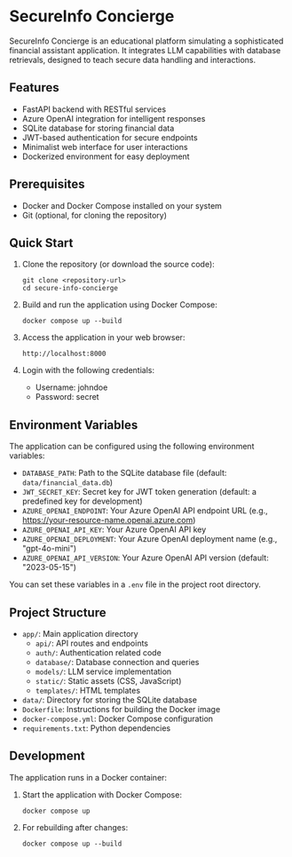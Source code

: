 # SecureInfo Concierge

SecureInfo Concierge is an educational platform simulating a sophisticated financial assistant application. It integrates LLM capabilities with database retrievals, designed to teach secure data handling and interactions.

## Features

- FastAPI backend with RESTful services
- Azure OpenAI integration for intelligent responses
- SQLite database for storing financial data
- JWT-based authentication for secure endpoints
- Minimalist web interface for user interactions
- Dockerized environment for easy deployment

## Prerequisites

- Docker and Docker Compose installed on your system
- Git (optional, for cloning the repository)

## Quick Start

1. Clone the repository (or download the source code):

   ```
   git clone <repository-url>
   cd secure-info-concierge
   ```

2. Build and run the application using Docker Compose:

   ```
   docker compose up --build
   ```

3. Access the application in your web browser:

   ```
   http://localhost:8000
   ```

4. Login with the following credentials:
   - Username: johndoe
   - Password: secret

## Environment Variables

The application can be configured using the following environment variables:

- `DATABASE_PATH`: Path to the SQLite database file (default: `data/financial_data.db`)
- `JWT_SECRET_KEY`: Secret key for JWT token generation (default: a predefined key for development)
- `AZURE_OPENAI_ENDPOINT`: Your Azure OpenAI API endpoint URL (e.g., https://your-resource-name.openai.azure.com)
- `AZURE_OPENAI_API_KEY`: Your Azure OpenAI API key
- `AZURE_OPENAI_DEPLOYMENT`: Your Azure OpenAI deployment name (e.g., "gpt-4o-mini")
- `AZURE_OPENAI_API_VERSION`: Your Azure OpenAI API version (default: "2023-05-15")

You can set these variables in a `.env` file in the project root directory.

## Project Structure

- `app/`: Main application directory
  - `api/`: API routes and endpoints
  - `auth/`: Authentication related code
  - `database/`: Database connection and queries
  - `models/`: LLM service implementation
  - `static/`: Static assets (CSS, JavaScript)
  - `templates/`: HTML templates
- `data/`: Directory for storing the SQLite database
- `Dockerfile`: Instructions for building the Docker image
- `docker-compose.yml`: Docker Compose configuration
- `requirements.txt`: Python dependencies

## Development

The application runs in a Docker container:

1. Start the application with Docker Compose:

   ```
   docker compose up
   ```

2. For rebuilding after changes:

   ```
   docker compose up --build
   ```
